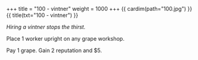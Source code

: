 +++
title = "100 - vintner"
weight = 1000
+++
{{ cardim(path="100.jpg") }}
{{ title(txt="100 - vintner") }}

*Hiring a vintner stops the thirst.*

Place 1 worker upright on any grape workshop.

Pay 1 grape. Gain 2 reputation and $5.
